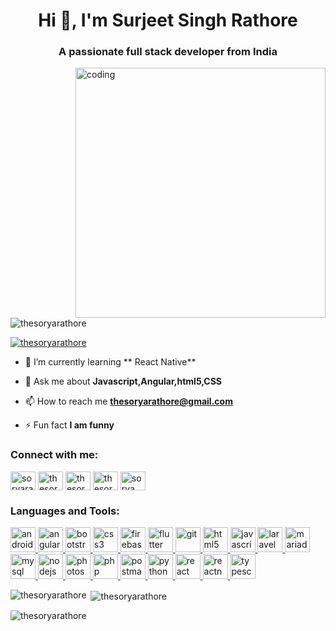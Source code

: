 <h1 align="center">Hi 👋, I'm Surjeet Singh Rathore</h1>
<h3 align="center">A passionate full stack developer from India</h3>
<img align = "right" alt = "coding" width ="400" src = "https://cdn.dribbble.com/users/1162077/screenshots/3848914/programmer.gif">

<p align="left"> <img src="https://komarev.com/ghpvc/?username=thesoryarathore&label=Profile%20views&color=0e75b6&style=flat" alt="thesoryarathore" /> </p>

<p align="left"> <a href="https://twitter.com/thesoryarathore" target="blank"><img src="https://img.shields.io/twitter/follow/thesoryarathore?logo=twitter&style=for-the-badge" alt="thesoryarathore" /></a> </p>

- 🌱 I’m currently learning ** React Native**

- 💬 Ask me about **Javascript,Angular,html5,CSS**

- 📫 How to reach me **thesoryarathore@gmail.com**

- ⚡ Fun fact **I am funny**

<h3 align="left">Connect with me:</h3>
<p align="left">
<a href="https://codepen.io/soryarathore" target="blank"><img align="center" src="https://sorya70.github.io/Social/codepen.svg" alt="soryarathore" height="30" width="40" /></a>
<a href="https://twitter.com/thesoryarathore" target="blank"><img align="center" src="https://sorya70.github.io/Social/twitter.svg" alt="thesoryarathore" height="30" width="40" /></a>
<!-- <a href="https://www.linkedin.com/in/surjeet singh" target="blank"><img align="center" src="https://sorya70.github.io/Social/linked-in.svg" alt="sorya rathore" height="30" width="40" /></a> -->
<a href="https://fb.com/thesoryarathore" target="blank"><img align="center" src="https://sorya70.github.io/Social/facebook.svg" alt="thesoryarathore" height="30" width="40" /></a>
<a href="https://instagram.com/thesoryarathore" target="blank"><img align="center" src="https://sorya70.github.io/Social/instagram.svg" alt="thesoryarathore" height="30" width="40" /></a>
<a href="https://www.youtube.com/c/sorya rathore" target="blank"><img align="center" src="https://sorya70.github.io/Social/youtube.svg" alt="sorya rathore" height="30" width="40" /></a>
</p>

<h3 align="left">Languages and Tools:</h3>
<p align="left"> <a href="https://developer.android.com" target="_blank" rel="noreferrer"> <img src="https://sorya70.github.io/Social/android-wordmark.svg" alt="android" width="40" height="40"/> </a> 
<a href="https://angular.io" target="_blank" rel="noreferrer"><img src="https://sorya70.github.io/Social/angular_logo_icon_169595.svg" alt="angular" width="40" height="40"/> </a> 
<!-- <a href="https://angular.io" target="_blank" rel="noreferrer"> <img src"https://sorya70.github.io/Social/angularjs_original_wordmark_logo_icon_146650.svg" alt="angularjs" width="40" height="40"/> </a> -->
<a href="https://getbootstrap.com" target="_blank" rel="noreferrer"> <img src="https://sorya70.github.io/Social/bootstrap_plain_logo_icon_146619.svg" alt="bootstrap" width="40" height="40"/> </a>
<a href="https://www.w3schools.com/css/" target="_blank" rel="noreferrer"> <img src="https://sorya70.github.io/Social/css_original_wordmark_logo_icon_146576.svg" alt="css3" width="40" height="40"/> </a> 
<a href="https://firebase.google.com/" target="_blank" rel="noreferrer"> <img src="https://sorya70.github.io/Social/firebase_logo_icon_171157.svg" alt="firebase" width="40" height="40"/> </a>
<a href="https://flutter.dev" target="_blank" rel="noreferrer"> <img src="https://sorya70.github.io/Social/file_type_flutter_icon_130599.svg" alt="flutter" width="40" height="40"/> </a> 
<a href="https://git-scm.com/" target="_blank" rel="noreferrer"> <img src="https://sorya70.github.io/Social/file_type_git_icon_130581.svg" alt="git" width="40" height="40"/> </a> 
<a href="https://www.w3.org/html/" target="_blank" rel="noreferrer"> <img src="https://sorya70.github.io/Social/html_original_wordmark_logo_icon_146478.svg" alt="html5" width="40" height="40"/> </a>
<a href="https://developer.mozilla.org/en-US/docs/Web/JavaScript" target="_blank" rel="noreferrer"> <img src="https://sorya70.github.io/Social/javascript_icon_130900.svg" alt="javascript" width="40" height="40"/> </a> 
<a href="https://laravel.com/" target="_blank" rel="noreferrer"> <img src="https://sorya70.github.io/Social/laravel_logo_icon_168331.svg" alt="laravel" width="40" height="40"/> </a> 
<a href="https://mariadb.org/" target="_blank" rel="noreferrer"> <img src="https://sorya70.github.io/Social/mariadb_logo_icon_170968.svg" alt="mariadb" width="40" height="40"/> </a> 
<a href="https://www.mysql.com/" target="_blank" rel="noreferrer"> <img src="https://sorya70.github.io/Social/mysql_original_wordmark_logo_icon_146417.svg" alt="mysql" width="40" height="40"/> </a> 
<a href="https://nodejs.org" target="_blank" rel="noreferrer"> <img src="https://sorya70.github.io/Social/nodejs_plain_wordmark_logo_icon_146410.svg" alt="nodejs" width="40" height="40"/> </a> 
<a href="https://www.photoshop.com/en" target="_blank" rel="noreferrer"> <img src="https://sorya70.github.io/Social/psd_file_design_graphic_digital_artwork_adobe_photoshop_icon_191032.svg" alt="photoshop" width="40" height="40"/> </a> 
<a href="https://www.php.net" target="_blank" rel="noreferrer"> <img src="https://sorya70.github.io/Social/php_icon_130857.svg" alt="php" width="40" height="40"/> </a> <a href="https://postman.com" target="_blank" rel="noreferrer"> <img src="https://sorya70.github.io/Social/getpostman_logo_icon_169124.svg" alt="postman" width="40" height="40"/> </a> 
<a href="https://www.python.org" target="_blank" rel="noreferrer"> <img src="https://sorya70.github.io/Social/python_104451.svg" alt="python" width="40" height="40"/> </a> 
<a href="https://reactjs.org/" target="_blank" rel="noreferrer"> <img src="https://sorya70.github.io/Social/react_original_logo_icon_146374.svg" alt="react" width="40" height="40"/> </a> 
<a href="https://reactnative.dev/" target="_blank" rel="noreferrer"> <img src="https://sorya70.github.io/Social/programming_tecnology_react_native_logo_icon_228457.svg" alt="reactnative" width="40" height="40"/> </a> 
<a href="https://www.typescriptlang.org/" target="_blank" rel="noreferrer"> <img src="https://sorya70.github.io/Social/typescript_plain_logo_icon_146316.svg" alt="typescript" width="40" height="40"/> </a> </p> 

<p><img align="left" src="https://github-readme-stats.vercel.app/api/top-langs?username=thesoryarathore&show_icons=true&locale=en&layout=compact" alt="thesoryarathore" /></p>

<p>&nbsp;<img align="center" src="https://github-readme-stats.vercel.app/api?username=thesoryarathore&show_icons=true&locale=en" alt="thesoryarathore" /></p>

<p><img align="center" src="https://github-readme-streak-stats.herokuapp.com/?user=thesoryarathore&" alt="thesoryarathore" /></p>
